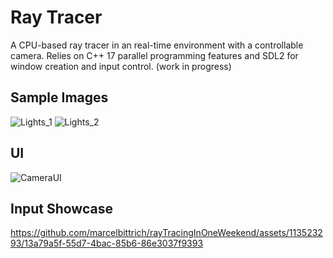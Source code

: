 # Ray Tracer
A CPU-based ray tracer in an real-time environment with a controllable camera. Relies on C++ 17 parallel programming features and SDL2 for window creation and input control.
(work in progress)

## Sample Images
![Lights_1](https://github.com/marcelbittrich/rayTracingInOneWeekend/assets/113523293/b3a39a82-7297-40fc-ada9-6c8b57c0870d)
![Lights_2](https://github.com/marcelbittrich/rayTracingInOneWeekend/assets/113523293/2596898f-9fb5-4ab4-bd4d-831714e844b8)

## UI
![CameraUI](https://github.com/marcelbittrich/rayTracer/assets/113523293/9101d6ac-3741-4e9b-bc21-ed7d244cc791)


## Input Showcase
https://github.com/marcelbittrich/rayTracingInOneWeekend/assets/113523293/13a79a5f-55d7-4bac-85b6-86e3037f9393
